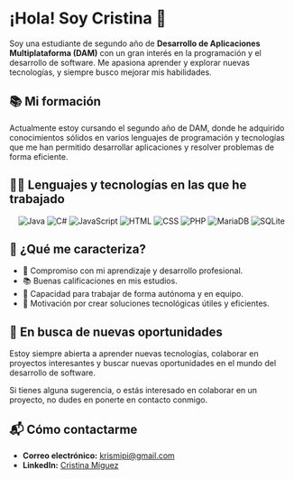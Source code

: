 # ¡Hola! Soy Cristina 👋

Soy una estudiante de segundo año de **Desarrollo de Aplicaciones Multiplataforma (DAM)** con un gran interés en la programación y el desarrollo de software. Me apasiona aprender y explorar nuevas tecnologías, y siempre busco mejorar mis habilidades.

## 📚 Mi formación

Actualmente estoy cursando el segundo año de DAM, donde he adquirido conocimientos sólidos en varios lenguajes de programación y tecnologías que me han permitido desarrollar aplicaciones y resolver problemas de forma eficiente.

## 🧑‍💻 Lenguajes y tecnologías en las que he trabajado

<p align="center">
  <img src="https://img.shields.io/badge/Java-%23F7DF1E.svg?style=for-the-badge&logo=java&logoColor=white" alt="Java" />
  <img src="https://img.shields.io/badge/C%23-%23F7DF1E.svg?style=for-the-badge&logo=csharp&logoColor=white" alt="C#" />
  <img src="https://img.shields.io/badge/JavaScript-%23F7DF1E.svg?style=for-the-badge&logo=javascript&logoColor=white" alt="JavaScript" />
  <img src="https://img.shields.io/badge/HTML5-%23F7DF1E.svg?style=for-the-badge&logo=html5&logoColor=white" alt="HTML" />
  <img src="https://img.shields.io/badge/CSS-%23F7DF1E.svg?style=for-the-badge&logo=css&logoColor=white" alt="CSS" />
  <img src="https://img.shields.io/badge/PHP-%23F7DF1E.svg?style=for-the-badge&logo=php&logoColor=white" alt="PHP" />
  <img src="https://img.shields.io/badge/MariaDB-%23F7DF1E.svg?style=for-the-badge&logo=mariadb&logoColor=white" alt="MariaDB" />
  <img src="https://img.shields.io/badge/SQLite-%23F7DF1E.svg?style=for-the-badge&logo=sqlite&logoColor=white" alt="SQLite" />
</p>

## 💪 ¿Qué me caracteriza?

- 🎯 Compromiso con mi aprendizaje y desarrollo profesional.
- 📚 Buenas calificaciones en mis estudios.
- 🤝 Capacidad para trabajar de forma autónoma y en equipo.
- 🚀 Motivación por crear soluciones tecnológicas útiles y eficientes.

## 🚀 En busca de nuevas oportunidades

Estoy siempre abierta a aprender nuevas tecnologías, colaborar en proyectos interesantes y buscar nuevas oportunidades en el mundo del desarrollo de software.

Si tienes alguna sugerencia, o estás interesado en colaborar en un proyecto, no dudes en ponerte en contacto conmigo.

## 📬 Cómo contactarme

- **Correo electrónico:** [krismipi@gmail.com](mailto:krismipi@gmail.com)
- **LinkedIn:** [Cristina Míguez](www.linkedin.com/in/cristina-míguez-piñeiro-140b04153)
